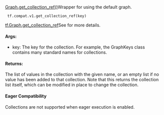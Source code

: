 [Graph.get_collection_ref()](https://tensorflow.google.cn/api_docs/python/tf/Graph#get_collection_ref)Wrapper for  using the default graph.


```
 tf.compat.v1.get_collection_ref(key)
```
[tf.Graph.get_collection_ref](https://tensorflow.google.cn/api_docs/python/tf/Graph#get_collection_ref)See  for more details.

#### Args:
- key: The key for the collection. For example, the GraphKeys class contains many standard names for collections.
#### Returns:
The list of values in the collection with the given name, or an empty list if no value has been added to that collection. Note that this returns the collection list itself, which can be modified in place to change the collection.
#### Eager Compatibility
Collections are not supported when eager execution is enabled.
